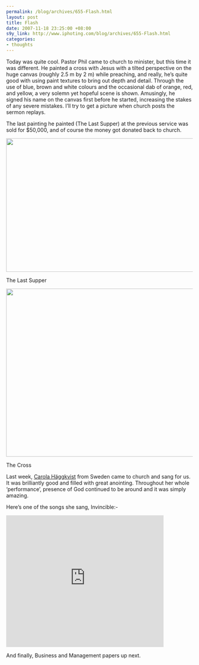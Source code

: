```yaml
--- 
permalink: /blog/archives/655-Flash.html
layout: post
title: Flash
date: 2007-11-18 23:25:00 +08:00
s9y_link: http://www.iphoting.com/blog/archives/655-Flash.html
categories: 
- thoughts
---
```

<p class="whiteline"><p>Today was quite cool. Pastor Phil came to church to minister, but this time it was different. He painted a cross with Jesus with a tilted perspective on the huge canvas (roughly 2.5 m by 2 m) while preaching, and really, he&#8217;s quite good with using paint textures to bring out depth and detail. Through the use of blue, brown and white colours and the occasional dab of orange, red, and yellow, a very solemn yet hopeful scene is shown. Amusingly, he signed his name on the canvas first before he started, increasing the stakes of any severe mistakes. I&#8217;ll try to get a picture when church posts the sermon replays.</p>
</p><p class="whiteline"><p>The last painting he painted (The Last Supper) at the previous service was sold for $50,000, and of course the money got donated back to church.</p>
</p><p class="break"><p><!-- s9ymdb:84 --><img width='604' height='360' src="http://static-s3.iphoting.com/blog/uploads/PstPh-Last_Supper.jpg" alt="" /></p><p class="whiteline">The Last Supper</p>
</p><p class="break"><p><!-- s9ymdb:85 --><img width='604' height='453' src="http://static-s3.iphoting.com/blog/uploads/PstPh-Cross.jpg" alt="" /></p><p class="whiteline">The Cross</p>
</p><p class="whiteline"><p>Last week, <a onclick="_gaq.push(['_trackPageview', '/extlink/en.wikipedia.org/wiki/Carola_Häggkvist']);"  href="http://en.wikipedia.org/wiki/Carola_Häggkvist">Carola Häggkvist</a> from Sweden came to church and sang for us. It was brilliantly good and filled with great anointing. Throughout her whole &#8216;performance&#8217;, presence of God continued to be around and it was simply amazing.</p>
</p><p class="break"><p>Here&#8217;s one of the songs she sang, Invincible:-</p><p class="whiteline"><object width="425" height="355"><param name="movie" value="http://www.youtube.com/v/ne2SbsB-jPo&amp;rel=1"></param><param name="wmode" value="transparent"></param><embed src="http://www.youtube.com/v/ne2SbsB-jPo&amp;rel=1" type="application/x-shockwave-flash" wmode="transparent" width="425" height="355"></embed></object></p>
</p><p class="break"><p>And finally, Business and Management papers up next.</p></p>
